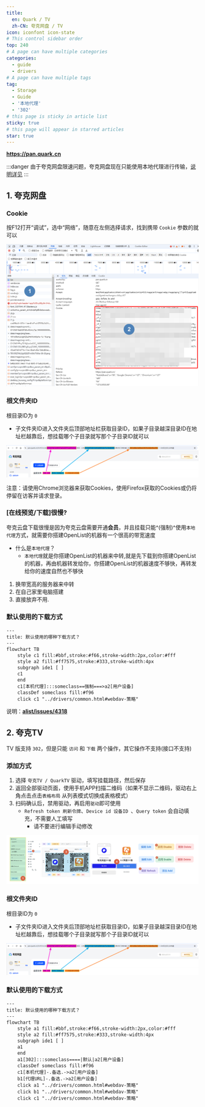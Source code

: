 ```yaml
---
title:
  en: Quark / TV
  zh-CN: 夸克网盘 / TV
icon: iconfont icon-state
# This control sidebar order
top: 240
# A page can have multiple categories
categories:
  - guide
  - drivers
# A page can have multiple tags
tag:
  - Storage
  - Guide
  - '本地代理'
  - '302'
# this page is sticky in article list
sticky: true
# this page will appear in starred articles
star: true
---
```


<!--@include: @/snippets/reverse-tip.md-->

**https://pan.quark.cn**

:::danger
由于夸克网盘限速问题，夸克网盘现在只能使用本地代理进行传输，[说明详见](https://github.com/alist-org/alist/issues/4318#issuecomment-1536214188)
:::

## 1. 夸克网盘

### Cookie

按F12打开“调试”，选中“网络”，随意在左侧选择请求，找到携带 `Cookie` 参数的就可以

![quark](/img/drivers/quark/quark_cookie.png)

### 根文件夹ID

根目录ID为 `0`

- 子文件夹ID进入文件夹后顶部地址栏获取目录ID，如果子目录越深目录ID在地址栏越靠后，想挂载哪个子目录就写那个子目录ID就可以

![url](/img/drivers/quark/quark_fileid.png)

注意：请使用Chrome浏览器来获取Cookies，使用Firefox获取的Cookies或仍将停留在访客并请求登录。

### [在线预览/下载]很慢?

夸克云盘下载很慢是因为夸克云盘需要开通**会员**，并且挂载只能^(强制)^使用`本地代理`方式，就需要你搭建OpenList的机器有一个很高的带宽速度

- 什么是`本地代理`？
  - `本地代理`就是你搭建OpenList的机器来中转,就是先下载到你搭建OpenList的机器，再由机器转发给你，你搭建OpenList的机器速度不够快，再转发给你的速度自然也不够快

1. 换带宽高的服务器来中转
2. 在自己家里电脑搭建
3. 直接放弃不用.

### 默认使用的下载方式

```mermaid
---
title: 默认使用的哪种下载方式？
---
flowchart TB
    style c1 fill:#bbf,stroke:#f66,stroke-width:2px,color:#fff
    style a2 fill:#ff7575,stroke:#333,stroke-width:4px
    subgraph ide1 [ ]
    c1
    end
    c1[本机代理]:::someclass==强制===>a2[用户设备]
    classDef someclass fill:#f96
    click c1 "../drivers/common.html#webdav-策略"
```

说明：[**alist/issues/4318**](https://github.com/alist-org/alist/issues/4318#issuecomment-1536214188)

## 2. 夸克TV

TV 版支持 `302`，但是只能 `访问` 和 `下载` 两个操作，其它操作不支持(接口不支持)

### 添加方式

1. 选择 `夸克TV / QuarkTV` 驱动，填写挂载路径，然后保存
2. 返回全部驱动页面，使用手机APP扫描二维码（如果不显示二维码，驱动右上角点击点击`表格布局` 从列表模式切换成表格模式）
3. 扫码确认后，禁用驱动，再启用`驱动`即可使用
   - `Refresh token 刷新令牌`、`Device id 设备ID `、`Query token` 会自动填充，不需要人工填写
     - 请不要进行编辑手动修改

![](/img/drivers/tv_qrcode.png)

### 根文件夹ID

根目录ID为 `0`

- 子文件夹ID进入文件夹后顶部地址栏获取目录ID，如果子目录越深目录ID在地址栏越靠后，想挂载哪个子目录就写那个子目录ID就可以

![url](/img/drivers/quark/quark_fileid.png)

### 默认使用的下载方式

```mermaid
---
title: 默认使用的哪种下载方式？
---
flowchart TB
    style a1 fill:#bbf,stroke:#f66,stroke-width:2px,color:#fff
    style a2 fill:#ff7575,stroke:#333,stroke-width:4px
    subgraph ide1 [ ]
    a1
    end
    a1[302]:::someclass====|默认|a2[用户设备]
    classDef someclass fill:#f96
    c1[本机代理]-.备选.->a2[用户设备]
    b1[代理URL]-.备选.->a2[用户设备]
    click a1 "../drivers/common.html#webdav-策略"
    click b1 "../drivers/common.html#webdav-策略"
    click c1 "../drivers/common.html#webdav-策略"
```
